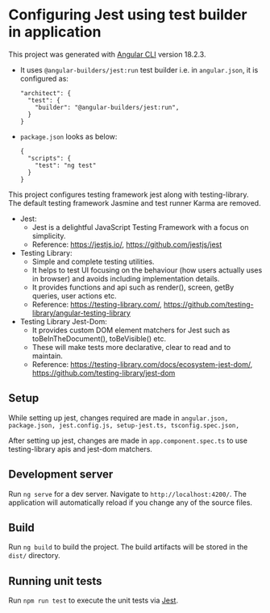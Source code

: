 # Configuring Jest using test builder in application

This project was generated with [Angular CLI](https://github.com/angular/angular-cli) version 18.2.3.
- It uses `@angular-builders/jest:run` test builder i.e. in `angular.json`, it is configured as:
  ```
  "architect": {
    "test": {
      "builder": "@angular-builders/jest:run",
    }
  }
  ```
- `package.json` looks as below:
  ```
  {
    "scripts": {
      "test": "ng test"
    }
  }
  ```

This project configures testing framework jest along with testing-library. The default testing framework Jasmine and test runner Karma are removed.
- Jest: 
  - Jest is a delightful JavaScript Testing Framework with a focus on simplicity. 
  - Reference: https://jestjs.io/, https://github.com/jestjs/jest
- Testing Library: 
  - Simple and complete testing utilities. 
  - It helps to test UI focusing on the behaviour (how users actually uses in browser) and avoids including implementation details.
  - It provides functions and api such as render(), screen, getBy queries, user actions etc. 
  - Reference: https://testing-library.com/, https://github.com/testing-library/angular-testing-library
- Testing Library Jest-Dom: 
  - It provides custom DOM element matchers for Jest such as toBeInTheDocument(), toBeVisible() etc.
  - These will make tests more declarative, clear to read and to maintain. 
  - Reference: https://testing-library.com/docs/ecosystem-jest-dom/, https://github.com/testing-library/jest-dom

## Setup
While setting up jest, changes required are made in `angular.json, package.json, jest.config.js, setup-jest.ts, tsconfig.spec.json,`

After setting up jest, changes are made in `app.component.spec.ts` to use testing-library apis and jest-dom matchers.

## Development server

Run `ng serve` for a dev server. Navigate to `http://localhost:4200/`. The application will automatically reload if you change any of the source files.

## Build

Run `ng build` to build the project. The build artifacts will be stored in the `dist/` directory.

## Running unit tests

Run `npm run test` to execute the unit tests via [Jest](https://github.com/jestjs/jest).


